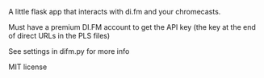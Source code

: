 A little flask app that interacts with di.fm and your chromecasts. 

Must have a premium DI.FM account to get the API key (the key at the end of direct URLs in the PLS files)

See settings in difm.py for more info

MIT license